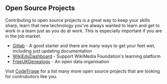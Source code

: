 ## Open Source Projects
Contributing to open source projects is a great way to keep your skills sharp, learn that new technology you've always wanted to learn and get to work in a team just as you do at work. This is especially important if you are in the job market.

- [Gitlab](https://about.gitlab.com/community/contribute/) - A good starter and there are many ways to get your feet wet, including just updating documentation
- [WikiEduDashboard](https://github.com/WikiEducationFoundation/WikiEduDashboard) - Support WikiMedia Foundation's learning platform
- [FreeUKGenealogy](https://www.freeukgenealogy.org.uk/about/volunteer/tech-volunteering-opportunities/) - An open data organisation

Visit [CodeTriage](https://www.codetriage.com/) for a list many more open source projects that are looking for contrubutors like you.
